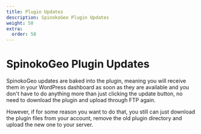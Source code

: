```yaml
---
title: Plugin Updates
description: SpinokoGeo Plugin Updates
weight: 50
extra:
  order: 50
---
```


# SpinokoGeo Plugin Updates

SpinokoGeo updates are baked into the plugin, meaning you will receive them in your WordPress dashboard as soon as they are available and you don't have to do anything more than just clicking the update button, no need to download the plugin and upload through FTP again.

However, if for some reason you want to do that, you still can just download the plugin files from your account, remove the old plugin directory and upload the new one to your server.
